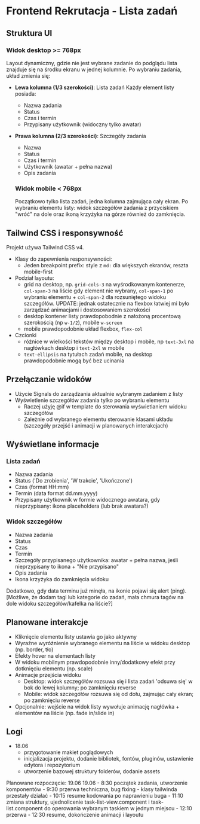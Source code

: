 # Frontend Rekrutacja - Lista zadań

## Struktura UI

### Widok desktop >= 768px
Layout dynamiczny, gdzie nie jest wybrane zadanie do podglądu lista znajduje się na środku ekranu w jednej kolumnie.
Po wybraniu zadania, układ zmienia się:
- **Lewa kolumna (1/3 szerokości)**: Lista zadań
Każdy element listy posiada:
  - Nazwa zadania
  - Status
  - Czas i termin
  - Przypisany użytkownik (widoczny tylko awatar)
- **Prawa kolumna (2/3 szerokości)**: Szczegóły zadania
  - Nazwa
  - Status
  - Czas i termin
  - Użytkownik (awatar + pełna nazwa)
  - Opis zadania

  ### Widok mobile < 768px
  Początkowo tylko lista zadań, jedna kolumna zajmująca cały ekran.
  Po wybraniu elementu listy: widok szczegółów zadania z przyciskiem "wróć" na dole oraz ikoną krzyżyka na górze również do zamknięcia.

## Tailwind CSS i responsywność

Projekt używa Tailwind CSS v4.

- Klasy do zapewnienia responsywności:
    - Jeden breakpoint prefix: style z `md:` dla większych ekranów, reszta mobile-first
- Podział layoutu:
    - grid na desktop, np. `grid-cols-3` na wyśrodkowanym kontenerze, `col-span-3` na liście gdy element nie wybrany, `col-span-1` po wybraniu elementu + `col-span-2` dla rozsuniętego widoku szczegółów. UPDATE: jednak ostatecznie na flexbox łatwiej mi było zarządzać animacjami i dostosowaniem szerokości
    - desktop kontener listy prawdopobodnie z nałożoną procentową szerokością (np `w-1/2`), mobile `w-screen`
    - mobile prawdopodobnie układ flexbox, `flex-col`
- Czcionki
    - różnice w wielkości tekstów między desktop i mobile, np `text-3xl` na nagłówkach desktop i `text-2xl` w mobile
    - `text-ellipsis` na tytułach zadań mobile, na desktop prawdopodobnie mogą być bez ucinania

## Przełączanie widoków

- Użycie Signals do zarządzania aktualnie wybranym zadaniem z listy
- Wyświetlenie szczegółów zadania tylko po wybraniu elementu
    - Raczej użyję @if w template do sterowania wyświetlaniem widoku szczegółów
    - Zależnie od wybranego elementu sterowanie klasami układu
(szczegóły przejść i animacji w planowanych interakcjach)

## Wyświetlane informacje

### Lista zadań
- Nazwa zadania
- Status ('Do zrobienia', 'W trakcie', 'Ukończone')
- Czas (format HH:mm)
- Termin (data format dd.mm.yyyy)
- Przypisany użytkownik w formie widocznego awatara, gdy nieprzypisany: ikona placeholdera (lub brak awatara?)

### Widok szczegółów
- Nazwa zadania
- Status
- Czas
- Termin
- Szczegóły przypisanego użytkownika: awatar + pełna nazwa, jeśli nieprzypisany to ikona + "Nie przypisano"
- Opis zadania
- Ikona krzyżyka do zamknięcia widoku

Dodatkowo, gdy data terminu już minęła, na ikonie pojawi się alert (ping).
[Możliwe, że dodam tagi lub kategorie do zadań, mała chmura tagów na dole widoku szczegółów/kafelka na liście?]

## Planowane interakcje

- Kliknięcie elementu listy ustawia go jako aktywny
- Wyraźne wyróżnienie wybranego elementu na liście w widoku desktop (np. border, tło)
- Efekty hover na elementach listy
- W widoku mobilnym prawdopodobnie inny/dodatkowy efekt przy dotknięciu elementu (np. scale)
- Animacje przejścia widoku
    - Desktop: widok szczegółów rozsuwa się i lista zadań 'odsuwa się' w bok do lewej kolumny; po zamknięciu reverse 
    - Mobile: widok szczegółów rozsuwa się od dołu, zajmując cały ekran; po zamknięciu reverse
- Opcjonalnie: wejście na widok listy wywołuje animację nagłówka + elementów na liście (np. fade in/slide in) 

## Logi

- 18.06
    - przygotowanie makiet poglądowych 
    - inicjalizacja projektu, dodanie bibliotek, fontów, pluginów, ustawienie edytora i repozytorium
    - utworzenie bazowej struktury folderów, dodanie assets

Planowane rozpoczęcie: 19.06
19.06
    - 8:30 początek zadania, utworzenie komponentów
    - 9:30 przerwa techniczna, bug fixing - klasy tailwinda przestały działać
    - 10:15 resume kodowania po naprawieniu buga
    - 11:10 zmiana struktury, ujednolicenie task-list-view.component i task-list.component do operowania wybranym taskiem w jednym miejscu
    - 12:10 przerwa
    - 12:30 resume, dokończenie animacji i layoutu
